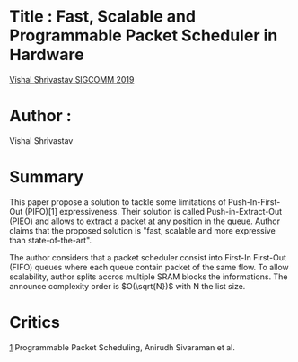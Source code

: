 # Title : Fast, Scalable and Programmable Packet Scheduler in Hardware
[Vishal Shrivastav SIGCOMM 2019](http://www.cs.cornell.edu/~vishal/papers/pieo_2019.pdf)

# Author :
Vishal Shrivastav

# Summary
This paper propose a solution to tackle some limitations of Push-In-First-Out (PIFO)[1] expressiveness.
Their solution is called Push-in-Extract-Out (PIEO) and allows to extract a packet at any position in the queue.
Author claims that the proposed solution is "fast, scalable and more expressive than state-of-the-art".

The author considers that a packet scheduler consist into First-In First-Out (FIFO) queues where each queue contain packet of the same flow.
To allow scalability, author splits accros multiple SRAM blocks the informations.
The announce complexity order is 
$O(\sqrt{N})$ with N the list size.

# Critics


[1](https://arxiv.org/pdf/1602.06045.pdf) Programmable Packet Scheduling, Anirudh Sivaraman et al.
